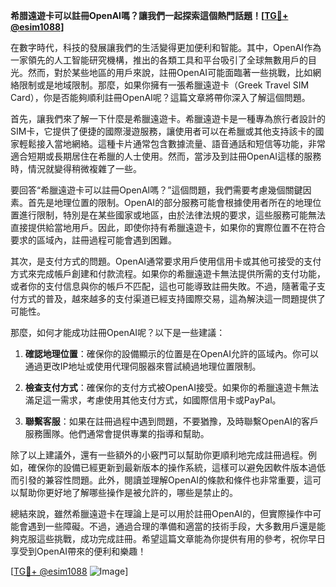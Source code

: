 **希腊遠遊卡可以註冊OpenAI嗎？讓我們一起探索這個熱門話題！[[TG💪+ @esim1088](https://t.me/s/esim1088)]**

在數字時代，科技的發展讓我們的生活變得更加便利和智能。其中，OpenAI作為一家領先的人工智能研究機構，推出的各類工具和平台吸引了全球無數用戶的目光。然而，對於某些地區的用戶來說，註冊OpenAI可能面臨著一些挑戰，比如網絡限制或是地域限制。那麼，如果你擁有一張希臘遠遊卡（Greek Travel SIM Card），你是否能夠順利註冊OpenAI呢？這篇文章將帶你深入了解這個問題。

首先，讓我們來了解一下什麼是希臘遠遊卡。希臘遠遊卡是一種專為旅行者設計的SIM卡，它提供了便捷的國際漫遊服務，讓使用者可以在希臘或其他支持該卡的國家輕鬆接入當地網絡。這種卡片通常包含數據流量、語音通話和短信等功能，非常適合短期或長期居住在希臘的人士使用。然而，當涉及到註冊OpenAI這樣的服務時，情況就變得稍微複雜了一些。

要回答“希臘遠遊卡可以註冊OpenAI嗎？”這個問題，我們需要考慮幾個關鍵因素。首先是地理位置的限制。OpenAI的部分服務可能會根據使用者所在的地理位置進行限制，特別是在某些國家或地區，由於法律法規的要求，這些服務可能無法直接提供給當地用戶。因此，即使你持有希臘遠遊卡，如果你的實際位置不在符合要求的區域內，註冊過程可能會遇到困難。

其次，是支付方式的問題。OpenAI通常要求用戶使用信用卡或其他可接受的支付方式來完成帳戶創建和付款流程。如果你的希臘遠遊卡無法提供所需的支付功能，或者你的支付信息與你的帳戶不匹配，這也可能導致註冊失敗。不過，隨著電子支付方式的普及，越來越多的支付渠道已經支持國際交易，這為解決這一問題提供了可能性。

那麼，如何才能成功註冊OpenAI呢？以下是一些建議：

1. **確認地理位置**：確保你的設備顯示的位置是在OpenAI允許的區域內。你可以通過更改IP地址或使用代理伺服器來嘗試繞過地理位置限制。

2. **檢查支付方式**：確保你的支付方式被OpenAI接受。如果你的希臘遠遊卡無法滿足這一需求，考慮使用其他支付方式，如國際信用卡或PayPal。

3. **聯繫客服**：如果在註冊過程中遇到問題，不要猶豫，及時聯繫OpenAI的客戶服務團隊。他們通常會提供專業的指導和幫助。

除了以上建議外，還有一些額外的小竅門可以幫助你更順利地完成註冊過程。例如，確保你的設備已經更新到最新版本的操作系統，這樣可以避免因軟件版本過低而引發的兼容性問題。此外，閱讀並理解OpenAI的條款和條件也非常重要，這可以幫助你更好地了解哪些操作是被允許的，哪些是禁止的。

總結來說，雖然希臘遠遊卡在理論上是可以用於註冊OpenAI的，但實際操作中可能會遇到一些障礙。不過，通過合理的準備和適當的技術手段，大多數用戶還是能夠克服這些挑戰，成功完成註冊。希望這篇文章能為你提供有用的參考，祝你早日享受到OpenAI帶來的便利和樂趣！

[[TG💪+ @esim1088](https://t.me/s/esim1088) ![Image](https://i.postimg.cc/4NQfJmqS/Snipaste-2025-05-13-00-14-12.png)]